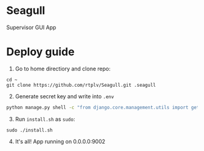 # Seagull

Supervisor GUI App

# Deploy guide

1. Go to home directiory and clone repo:
```
cd ~
git clone https://github.com/rtplv/Seagull.git .seagull
```

2. Generate secret key and write into `.env`
```bash
python manage.py shell -c "from django.core.management.utils import get_random_secret_key; print(get_random_secret_key())"
```

3. Run `install.sh` as `sudo`:
```
sudo ./install.sh
```

4. It's all! App running on 0.0.0.0:9002
